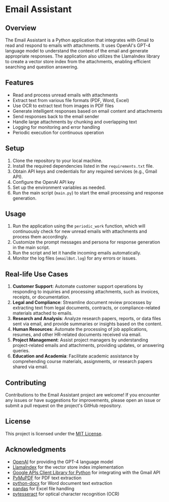 # Email Assistant

## Overview

The Email Assistant is a Python application that integrates with Gmail to read and respond to emails with attachments. It uses OpenAI's GPT-4 language model to understand the context of the email and generate appropriate responses. The application also utilizes the LlamaIndex library to create a vector store index from the attachments, enabling efficient searching and question answering.

## Features

- Read and process unread emails with attachments
- Extract text from various file formats (PDF, Word, Excel)
- Use OCR to extract text from images in PDF files
- Generate intelligent responses based on email content and attachments
- Send responses back to the email sender
- Handle large attachments by chunking and overlapping text
- Logging for monitoring and error handling
- Periodic execution for continuous operation

## Setup

1. Clone the repository to your local machine.
2. Install the required dependencies listed in the `requirements.txt` file.
3. Obtain API keys and credentials for any required services (e.g., Gmail API).
4. Configure the OpenAI API key
5. Set up the environment variables as needed.
6. Run the main script (`main.py`) to start the email processing and response generation.
   
## Usage
1. Run the application using the `periodic_work` function, which will continuously check for new unread emails with attachments and process them accordingly.
2. Customize the prompt messages and persona for response generation in the main script.
3. Run the script and let it handle incoming emails automatically.
4. Monitor the log files (`emailBot.log`) for any errors or issues.

## Real-life Use Cases

1. **Customer Support**: Automate customer support operations by responding to inquiries and processing attachments, such as invoices, receipts, or documentation.
2. **Legal and Compliance**: Streamline document review processes by extracting text from legal documents, contracts, or compliance-related materials attached to emails.
3. **Research and Analysis**: Analyze research papers, reports, or data files sent via email, and provide summaries or insights based on the content.
4. **Human Resources**: Automate the processing of job applications, resumes, and other HR-related documents received via email.
5. **Project Management**: Assist project managers by understanding project-related emails and attachments, providing updates, or answering queries.
6. **Education and Academia**: Facilitate academic assistance by comprehending course materials, assignments, or research papers shared via email.


## Contributing

Contributions to the Email Assistant project are welcome! If you encounter any issues or have suggestions for improvements, please open an issue or submit a pull request on the project's GitHub repository.

## License

This project is licensed under the [MIT License](LICENSE).

## Acknowledgments

- [OpenAI](https://www.openai.com/) for providing the GPT-4 language model
- [LlamaIndex](https://github.com/jezhiggins/llama-index) for the vector store index implementation
- [Google APIs Client Library for Python](https://github.com/googleapis/google-api-python-client) for integrating with the Gmail API
- [PyMuPDF](https://github.com/pymupdf/PyMuPDF) for PDF text extraction
- [python-docx](https://github.com/python-openxml/python-docx) for Word document text extraction
- [pandas](https://github.com/pandas-dev/pandas) for Excel file handling
- [pytesseract](https://github.com/madmaze/pytesseract) for optical character recognition (OCR)

